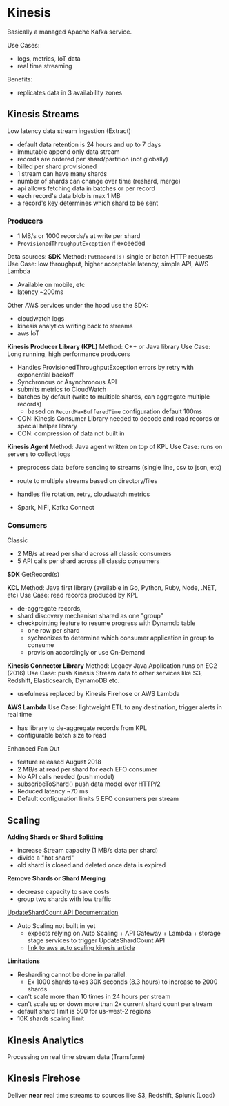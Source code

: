 # Kinesis

Basically a managed Apache Kafka service.

Use Cases:
- logs, metrics, IoT data
- real time streaming

Benefits:
- replicates data in 3 availability zones

## Kinesis Streams
Low latency data stream ingestion (Extract)
- default data retention is 24 hours and up to 7 days
- immutable append only data stream
- records are ordered per shard/partition (not globally)
- billed per shard provisioned
- 1 stream can have many shards
- number of shards can change over time (reshard, merge)
- api allows fetching data in batches or per record
- each record's data blob is max 1 MB
- a record's key determines which shard to be sent

### Producers
- 1 MB/s or 1000 records/s at write per shard
- `ProvisionedThroughputException` if exceeded

Data sources:
**SDK**
Method: `PutRecord(s)` single or batch HTTP requests
Use Case: low throughput, higher acceptable latency, simple API, AWS Lambda
- Available on mobile, etc
- latency ~200ms


Other AWS services under the hood use the SDK:
- cloudwatch logs
- kinesis analytics writing back to streams
- aws IoT

**Kinesis Producer Library (KPL)**
Method: C++ or Java library 
Use Case: Long running, high performance producers
- Handles ProvisionedThroughputException errors by retry with exponential backoff
- Synchronous or Asynchronous API
- submits metrics to CloudWatch
- batches by default (write to multiple shards, can aggregate multiple records)
    - based on `RecordMaxBufferedTime` configuration default 100ms 
- CON: Kinesis Consumer Library needed to decode and read records or special helper library
- CON: compression of data not built in 



**Kinesis Agent**
Method: Java agent written on top of KPL
Use Case: runs on servers to collect logs
- preprocess data before sending to streams (single line, csv to json, etc)
- route to multiple streams based on directory/files
- handles file rotation, retry, cloudwatch metrics

- Spark, NiFi, Kafka Connect

### Consumers
Classic
- 2 MB/s at read per shard across all classic consumers
- 5 API calls per shard across all classic consumers

**SDK**
GetRecord(s)

**KCL**
Method: Java first library (available in Go, Python, Ruby, Node, .NET, etc)
Use Case: read records produced by KPL
- de-aggregate records, 
- shard discovery mechanism shared as one "group"
- checkpointing feature to resume progress with Dynamdb table
    - one row per shard
    - sychronizes to determine which consumer application in group to consume 
    - provision accordingly or use On-Demand

**Kinesis Connector Library**
Method: Legacy Java Application runs on EC2 (2016)
Use Case: push Kinesis Stream data to other services like S3, Redshift, Elasticsearch, DynamoDB etc.
- usefulness replaced by Kinesis Firehose or AWS Lambda 

**AWS Lambda**
Use Case: lightweight ETL to any destination, trigger alerts in real time
- has library to de-aggregate records from KPL
- configurable batch size to read 

Enhanced Fan Out
- feature released August 2018
- 2 MB/s at read per shard for each EFO consumer
- No API calls needed (push model)
- subscribeToShard() push data model over HTTP/2
- Reduced latency ~70 ms
- Default configuration limits 5 EFO consumers per stream

## Scaling

**Adding Shards or Shard Splitting**
- increase Stream capacity (1 MB/s data per shard)
- divide a "hot shard"
- old shard is closed and deleted once data is expired

**Remove Shards or Shard Merging**
- decrease capacity to save costs
- group two shards with low traffic

[UpdateShardCount API Documentation](https://docs.aws.amazon.com/kinesis/latest/APIReference/API_UpdateShardCount.html)

- Auto Scaling not built in yet
    - expects relying on Auto Scaling + API Gateway + Lambda + storage stage services to trigger UpdateShardCount API
    - [link to aws auto scaling kinesis article](https://aws.amazon.com/blogs/big-data/scaling-amazon-kinesis-data-streams-with-aws-application-auto-scaling/)

**Limitations**
- Resharding cannot be done in parallel. 
    - Ex 1000 shards takes 30K seconds (8.3 hours) to increase to 2000 shards
- can't scale more than 10 times in 24 hours per stream
- can't scale up or down more than 2x current shard count per stream
- default shard limit is 500 for us-west-2 regions
- 10K shards scaling limit


## Kinesis Analytics
Processing on real time stream data (Transform)

## Kinesis Firehose
Deliver **near** real time streams to sources like S3, Redshift, Splunk (Load)
